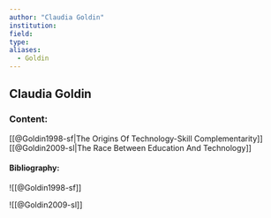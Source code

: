 ```yaml
---
author: "Claudia Goldin"
institution:
field:
type:
aliases:
  - Goldin
---
```


## Claudia Goldin

### Content:
[[@Goldin1998-sf|The Origins Of Technology-Skill Complementarity]]
[[@Goldin2009-sl|The Race Between Education And Technology]]

#### Bibliography:

![[@Goldin1998-sf]]

![[@Goldin2009-sl]]